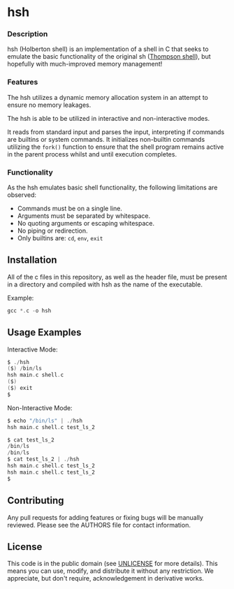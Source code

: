 # hsh

### Description

hsh (Holberton shell) is an implementation of a shell in C that seeks to emulate the basic functionality of the original sh ([Thompson shell]([https://en.wikipedia.org/wiki/Thompson_shell)), but hopefully with much-improved memory management! 
### Features

The hsh utilizes a dynamic memory allocation system in an attempt to ensure no memory leakages.

The hsh is able to be utilized in interactive and non-interactive modes. 

It reads from standard input and parses the input, interpreting if commands are builtins or system commands. It initializes non-builtin commands utilizing the `fork()` function to ensure that the shell program remains active in the parent process whilst and until execution completes. 

### Functionality

As the hsh emulates basic shell functionality, the following limitations are observed:

-   Commands must be on a single line.
-   Arguments must be separated by whitespace.
-   No quoting arguments or escaping whitespace.
-   No piping or redirection.
-   Only builtins are:  `cd`,  `env`,  `exit`

## Installation

All of the c files in this repository, as well as the header file, must be present in a directory and compiled with hsh as the name of the executable.

Example:
```c
gcc *.c -o hsh
```

## Usage Examples
Interactive Mode:
```c
$ ./hsh
($) /bin/ls
hsh main.c shell.c
($)
($) exit
$
```
Non-Interactive Mode:
```c
$ echo "/bin/ls" | ./hsh
hsh main.c shell.c test_ls_2
```
```c
$ cat test_ls_2
/bin/ls
/bin/ls
$ cat test_ls_2 | ./hsh
hsh main.c shell.c test_ls_2
hsh main.c shell.c test_ls_2
$
```
## Contributing
Any pull requests for adding features or fixing bugs will be manually reviewed. Please see the AUTHORS file for contact information. 

## License

This code is in the public domain (see [UNLICENSE](https://github.com/brenns10/lsh/blob/master/UNLICENSE) for more details). This means you can use, modify, and distribute it without any restriction. We appreciate, but don't require, acknowledgement in derivative works.